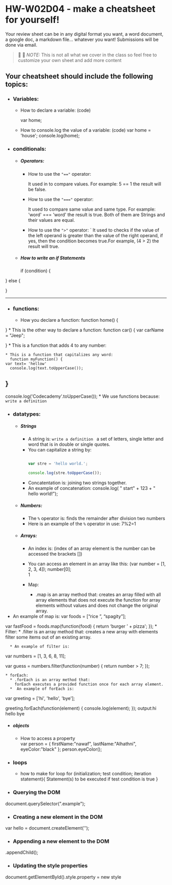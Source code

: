 # HW-W02D04 - make a cheatsheet for yourself!

Your review sheet can be in any digital format you want, a word document, a google doc, a markdown file… whatever you want! Submissions will be done via email.

> 📢 📢  *NOTE:*  This is not all what we cover in the class so feel free to customize your own sheet and add more content

## Your cheatsheet should include the following topics:

* ### Variables:
  * How to declare a variable: (code)
    
    var home;
     
  * How to console.log the value of a variable: (code)
     var home = 'house';
     console.log(home);
* ### conditionals:
  * ##### Operators:
    * How to use the `"=="` operator: 
    
      It used in to compare values. For example: 5 == 1 the result will be false.
    * How to use the `"==="` operator: 
       
       It used to compare same value and same type. For example: 'word' === 'word' the result is true. Both of them are Strings and their values are equal.
    * How to use the `">"` operator: 
        `
        It used to checks if the value of the left operand is greater than the value of the right operand, if yes, then the condition becomes true.For example, (4 > 2) the result will true.


   * ##### How to write an if Statements 
      if (condition) {
    
} else {
    
}


---
       
 * ### functions:
    * How you declare a function: 
     function home() {
   
}
    * This is the other way to declare a function: 
      function car() {
    var carName = "Jeep";
  
}
    * This is a function that adds 4 to any number:
       
       
       
      
    * This is a function that capitalizes any word: 
      function myFunction() {
    var text= 'hellow'
      console.log(text.toUpperCase());
      
      
}
----
console.log('Codecademy'.toUpperCase());
    * We use functions because:
     `write a definition `
* ### datatypes:
  * ##### Strings
    * A string is: 
        `write a definition `
       a set of letters, single letter and word that is in double or single quotes.
    * You can capitalize a string by: 
        ```javascript
        
        var stre = 'hello world.';
        
        console.log(stre.toUpperCase());
     
 
       ```
    * Concatentation is: 
       joining two strings together.
    * An example of concatenation:
        console.log( " start" + 123 + " hello world!");
 
     
  * ##### Numbers:
    * The `%` operator is: 
       finds the remainder after division two numbers
    * Here is an example of the `%` operator in use:
       7%2=1
     
       
  * ##### Arrays:
    * An index is: (index of an array element is the number can be accessed the brackets [])
    * You can access an element in an array like this: (var number = [1, 2, 3, 4]);
    number[0];  
    1
    
    * Map:
      * .map is an array method that: 
 creates an array filled with all array elements that does not execute the function for array elements without values and does not change the original array.
 * An example of map is: 
    var foods = [“rice ”, “spagity”];

var fastFood = foods.map(function(food) {
	return ‘burger ’ + pizza';
});
    * Filter:
      * .filter is an array method that: 
         creates a new array with elements filter some items out of an existing array.
          
      * An example of filter is: 
  var numbers = [1, 3, 6, 8, 11];

var guess = numbers.filter(function(number) {
  return number > 7;
});

    
    * forEach:
      * .forEach is an array method that: 
        forEach executes a provided function once for each array element.
      *  An example of forEach is: 
  var greeting = ['hi', 'hello', 'bye'];

greeting.forEach(function(element) {
  console.log(element);
});
output:hi
      hello 
      bye

   * ##### objects
     * How to access a property  
    var person = {
    firstName:"nawaf",
    lastName:"Alhathni",
    eyeColor:"black"
};
person.eyeColor();
* ### loops
     *   how to make for loop 
     for (initialization; test condition; iteration statement){
   Statement(s) to be executed if test condition is true
}
* ### Querying the DOM
 document.querySelector(".example");
 
 
 
* ### Creating a new element in the DOM
 var hello = document.createElement('');
 
 
* ### Appending a new element to the DOM


.appendChild();



* ### Updating the style properties
 document.getElementById().style.property = new style
